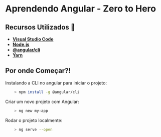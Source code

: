 # Aprendendo Angular - Zero to Hero

## Recursos Utilizados 🚀

* **[Visual Studio Code](https://code.visualstudio.com/?WT.mc_id=aprendendoreact-github-gllemos)**
* **[Node.js](https://nodejs.org/en/)**
* **[@angular/cli](https://angular.io/guide/setup-local)**
* **[Yarn](https://yarnpkg.com/lang/en/)**

## Por onde Começar?!

Instalando a CLI no angular para iniciar o projeto:
```bash
	> npm install -g @angular/cli
```

Criar um novo projeto com Angular:
```bash
	> ng new my-app
```

Rodar o projeto localmente:
```bash
	> ng serve --open
```
